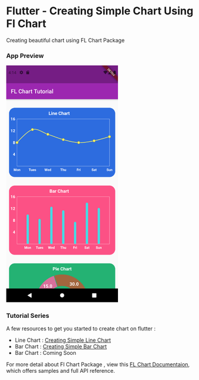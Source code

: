 # Flutter - Creating Simple Chart Using Fl Chart

Creating beautiful chart using FL Chart Package

### App Preview

<img src='lib/img/Screenshot_1628586896.png' width=300>


### Tutorial Series
A few resources to get you started to create chart on flutter :

- Line Chart : [Creating Simple Line Chart](https://dev.to/redhunter7/flutter-create-simple-line-chart-1h5n)
- Bar Chart : [Creating Simple Bar Chart](https://dev.to/redhunter7/flutter-create-simple-bar-chart-8gl)
- Bar Chart : Coming Soon

For more detail about Fl Chart Package , view this
[FL Chart Documentaion](https://pub.dev/packages/fl_chart), which offers samples and full API reference.